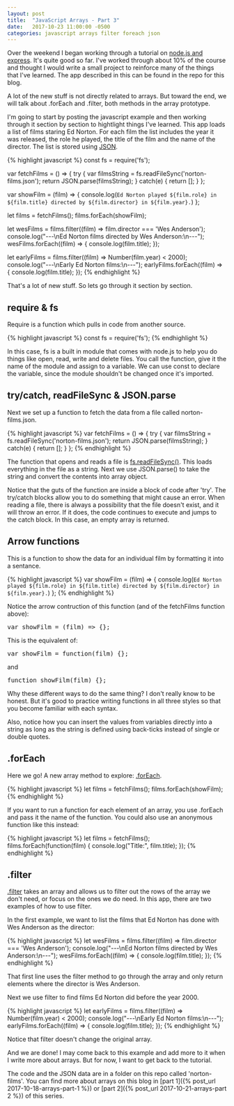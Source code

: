```yaml
---
layout: post
title:  "JavaScript Arrays - Part 3"
date:   2017-10-23 11:00:00 -0500
categories: javascript arrays filter foreach json
---
```


Over the weekend I began working through a tutorial on [node.js and express](https://www.udemy.com/the-complete-nodejs-developer-course-2/). It's quite good so far. I've worked through about 10% of the course and thought I would write a small project to reinforce many of the things that I've learned. The app described in this can be found in the repo for this blog.

A lot of the new stuff is not directly related to arrays. But toward the end, we will talk about .forEach and .filter, both methods in the array prototype.

I'm going to start by posting the javascript example and then working through it section by section to hightlight things I've learned. This app loads a list of films staring Ed Norton. For each film the list includes the year it was released, the role he played, the title of the film and the name of the director. The list is stored using [JSON](http://www.json.org).

{% highlight javascript %}
  const fs = require('fs');

  var fetchFilms = () => {
    try {
      var filmsString = fs.readFileSync('norton-films.json');
      return JSON.parse(filmsString);
    } catch(e) {
      return [];
    }
  };

  var showFilm = (film) => {
    console.log(`Ed Norton played ${film.role} in ${film.title} directed by ${film.director} in ${film.year}.`)
  };

  let films = fetchFilms();
  films.forEach(showFilm);

  let wesFilms = films.filter((film) => film.director === 'Wes Anderson');
  console.log("---\nEd Norton films directed by Wes Anderson:\n---");
  wesFilms.forEach((film) => {
    console.log(film.title);
  });

  let earlyFilms = films.filter((film) => Number(film.year) < 2000);
  console.log("---\nEarly Ed Norton films:\n---");
  earlyFilms.forEach((film) => {
    console.log(film.title);
  });
{% endhighlight %}

That's a lot of new stuff. So lets go through it section by section.

## require & fs

Require is a function which pulls in code from another source. 

{% highlight javascript %}
  const fs = require('fs');
{% endhighlight %}

In this case, fs is a built in module that comes with node.js to help you do things like open, read, write and delete files. You call the function, give it the name of the module and assign to a variable. We can use const to declare the variable, since the module shouldn't be changed once it's imported.

## try/catch, readFileSync & JSON.parse

Next we set up a function to fetch the data from a file called norton-films.json. 

{% highlight javascript %}
  var fetchFilms = () => {
    try {
      var filmsString = fs.readFileSync('norton-films.json');
      return JSON.parse(filmsString);
    } catch(e) {
      return [];
    }
  };
{% endhighlight %}

The function that opens and reads a file is [fs.readFileSync()](https://nodejs.org/api/fs.html#fs_fs_readfilesync_path_options). This loads everything in the file as a string. Next we use JSON.parse() to take the string and convert the contents into array object. 

Notice that the guts of the function are inside a block of code after 'try'. The try/catch blocks allow you to do something that might cause an error. When reading a file, there is always a possibility that the file doesn't exist, and it will throw an error. If it does, the code continues to execute and jumps to the catch block. In this case, an empty array is returned.

## Arrow functions

This is a function to show the data for an individual film by formatting it into a sentance.

{% highlight javascript %}
  var showFilm = (film) => {
    console.log(`Ed Norton played ${film.role} in ${film.title} directed by ${film.director} in ${film.year}.`)
  };
{% endhighlight %}

Notice the arrow contruction of this function (and of the fetchFilms function above):

<pre>var showFilm = (film) => {};</pre>

This is the equivalent of:

<pre>var showFilm = function(film) {};</pre>

and

<pre>function showFilm(film) {};</pre>

Why these different ways to do the same thing? I don't really know to be honest. But it's good to practice writing functions in all three styles so that you become familiar with each syntax.

Also, notice how you can insert the values from variables directly into a string as long as the string is defined using back-ticks instead of single or double quotes.

## .forEach

Here we go! A new array method to explore: [.forEach](https://developer.mozilla.org/en-US/docs/Web/JavaScript/Reference/Global_Objects/Array/forEach). 

{% highlight javascript %}
  let films = fetchFilms();
  films.forEach(showFilm);
{% endhighlight %}

If you want to run a function for each element of an array, you use .forEach and pass it the name of the function. You could also use an anonymous function like this instead:

{% highlight javascript %}
  let films = fetchFilms();
  films.forEach(function(film) {
    console.log("Title:", film.title);
  });
{% endhighlight %}

## .filter

[.filter](https://developer.mozilla.org/en-US/docs/Web/JavaScript/Reference/Global_Objects/Array/filter) takes an array and allows us to filter out the rows of the array we don't need, or focus on the ones we do need. In this app, there are two examples of how to use filter. 

In the first example, we want to list the films that Ed Norton has done with Wes Anderson as the director:

{% highlight javascript %}
  let wesFilms = films.filter((film) => film.director === 'Wes Anderson');
  console.log("---\nEd Norton films directed by Wes Anderson:\n---");
  wesFilms.forEach((film) => {
    console.log(film.title);
  });
{% endhighlight %}

That first line uses the filter method to go through the array and only return elements where the director is Wes Anderson.

Next we use filter to find films Ed Norton did before the year 2000.

{% highlight javascript %}
  let earlyFilms = films.filter((film) => Number(film.year) < 2000);
  console.log("---\nEarly Ed Norton films:\n---");
  earlyFilms.forEach((film) => {
    console.log(film.title);
  });
{% endhighlight %}

Notice that filter doesn't change the original array. 

And we are done! I may come back to this example and add more to it when I write more about arrays. But for now, I want to get back to the tutorial.

The code and the JSON data are in a folder on this repo called 'norton-films'. You can find more about arrays on this blog in [part 1]({% post_url 2017-10-18-arrays-part-1 %}) or [part 2]({% post_url 2017-10-21-arrays-part 2 %}) of this series.